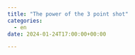 ```yaml
---
title: "The power of the 3 point shot"
categories: 
  - en
date: 2024-01-24T17:00:00+00:00

---
```

